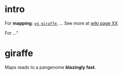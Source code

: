 # intro

For **mapping**: [`vg giraffe`](#giraffe), ... See more at [wiki page XX](https://github...)

For ..."

# giraffe

Maps reads to a pangenome **blazingly fast**.
